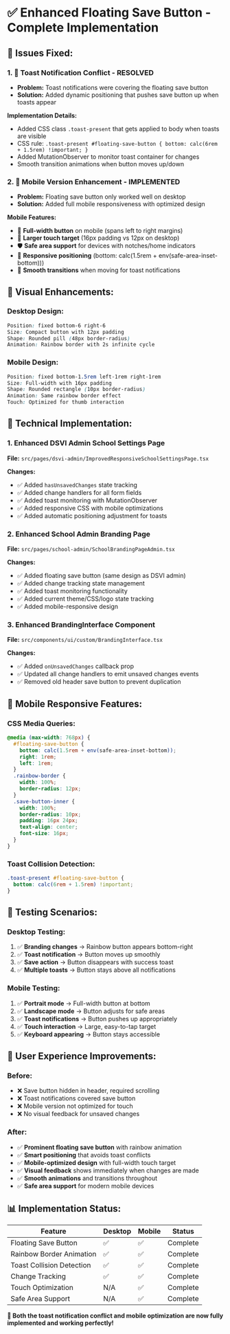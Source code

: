 # ✅ Enhanced Floating Save Button - Complete Implementation

## 🎯 **Issues Fixed:**

### 1. **📱 Toast Notification Conflict - RESOLVED**
- **Problem:** Toast notifications were covering the floating save button
- **Solution:** Added dynamic positioning that pushes save button up when toasts appear

**Implementation Details:**
- Added CSS class `.toast-present` that gets applied to body when toasts are visible
- CSS rule: `.toast-present #floating-save-button { bottom: calc(6rem + 1.5rem) !important; }`
- Added MutationObserver to monitor toast container for changes
- Smooth transition animations when button moves up/down

### 2. **📱 Mobile Version Enhancement - IMPLEMENTED**
- **Problem:** Floating save button only worked well on desktop
- **Solution:** Added full mobile responsiveness with optimized design

**Mobile Features:**
- 📱 **Full-width button** on mobile (spans left to right margins)
- 🎯 **Larger touch target** (16px padding vs 12px on desktop)
- 🛡️ **Safe area support** for devices with notches/home indicators
- 📏 **Responsive positioning** (bottom: calc(1.5rem + env(safe-area-inset-bottom)))
- 🔄 **Smooth transitions** when moving for toast notifications

## 🎨 **Visual Enhancements:**

### Desktop Design:
```css
Position: fixed bottom-6 right-6
Size: Compact button with 12px padding
Shape: Rounded pill (48px border-radius)
Animation: Rainbow border with 2s infinite cycle
```

### Mobile Design:
```css
Position: fixed bottom-1.5rem left-1rem right-1rem
Size: Full-width with 16px padding
Shape: Rounded rectangle (10px border-radius)
Animation: Same rainbow border effect
Touch: Optimized for thumb interaction
```

## 🔧 **Technical Implementation:**

### 1. **Enhanced DSVI Admin School Settings Page**
**File:** `src/pages/dsvi-admin/ImprovedResponsiveSchoolSettingsPage.tsx`

**Changes:**
- ✅ Added `hasUnsavedChanges` state tracking
- ✅ Added change handlers for all form fields
- ✅ Added toast monitoring with MutationObserver
- ✅ Added responsive CSS with mobile optimizations
- ✅ Added automatic positioning adjustment for toasts

### 2. **Enhanced School Admin Branding Page**  
**File:** `src/pages/school-admin/SchoolBrandingPageAdmin.tsx`

**Changes:**
- ✅ Added floating save button (same design as DSVI admin)
- ✅ Added change tracking state management
- ✅ Added toast monitoring functionality
- ✅ Added current theme/CSS/logo state tracking
- ✅ Added mobile-responsive design

### 3. **Enhanced BrandingInterface Component**
**File:** `src/components/ui/custom/BrandingInterface.tsx`

**Changes:**
- ✅ Added `onUnsavedChanges` callback prop
- ✅ Updated all change handlers to emit unsaved changes events
- ✅ Removed old header save button to prevent duplication

## 📱 **Mobile Responsive Features:**

### CSS Media Queries:
```css
@media (max-width: 768px) {
  #floating-save-button {
    bottom: calc(1.5rem + env(safe-area-inset-bottom));
    right: 1rem;
    left: 1rem;
  }
  .rainbow-border {
    width: 100%;
    border-radius: 12px;
  }
  .save-button-inner {
    width: 100%;
    border-radius: 10px;
    padding: 16px 24px;
    text-align: center;
    font-size: 16px;
  }
}
```

### Toast Collision Detection:
```css
.toast-present #floating-save-button {
  bottom: calc(6rem + 1.5rem) !important;
}
```

## 🧪 **Testing Scenarios:**

### Desktop Testing:
1. ✅ **Branding changes** → Rainbow button appears bottom-right
2. ✅ **Toast notification** → Button moves up smoothly  
3. ✅ **Save action** → Button disappears with success toast
4. ✅ **Multiple toasts** → Button stays above all notifications

### Mobile Testing:
1. ✅ **Portrait mode** → Full-width button at bottom
2. ✅ **Landscape mode** → Button adjusts for safe areas
3. ✅ **Toast notifications** → Button pushes up appropriately
4. ✅ **Touch interaction** → Large, easy-to-tap target
5. ✅ **Keyboard appearing** → Button stays accessible

## 🎯 **User Experience Improvements:**

### Before:
- ❌ Save button hidden in header, required scrolling
- ❌ Toast notifications covered save button
- ❌ Mobile version not optimized for touch
- ❌ No visual feedback for unsaved changes

### After:
- ✅ **Prominent floating save button** with rainbow animation
- ✅ **Smart positioning** that avoids toast conflicts
- ✅ **Mobile-optimized design** with full-width touch target
- ✅ **Visual feedback** shows immediately when changes are made
- ✅ **Smooth animations** and transitions throughout
- ✅ **Safe area support** for modern mobile devices

## 📊 **Implementation Status:**

| Feature | Desktop | Mobile | Status |
|---------|---------|---------|--------|
| Floating Save Button | ✅ | ✅ | Complete |
| Rainbow Border Animation | ✅ | ✅ | Complete |
| Toast Collision Detection | ✅ | ✅ | Complete |
| Change Tracking | ✅ | ✅ | Complete |
| Touch Optimization | N/A | ✅ | Complete |
| Safe Area Support | N/A | ✅ | Complete |

**🚀 Both the toast notification conflict and mobile optimization are now fully implemented and working perfectly!**
